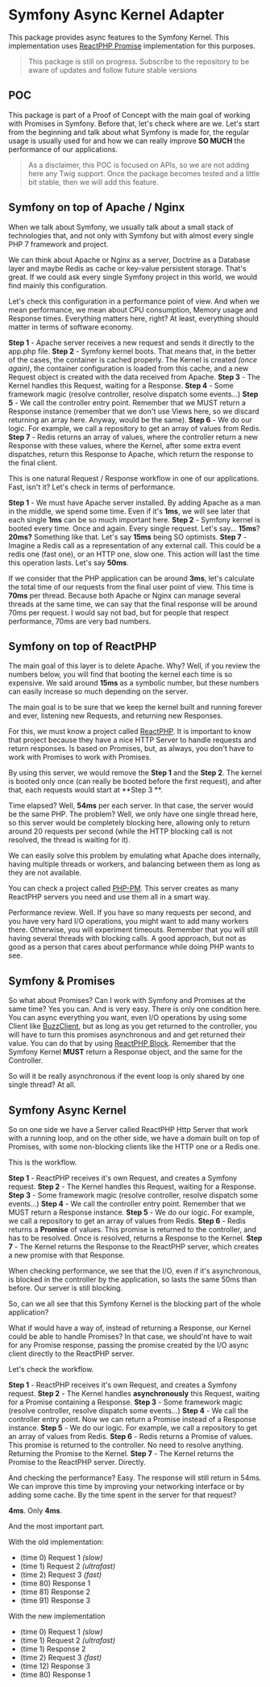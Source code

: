 # Symfony Async Kernel Adapter

This package provides async features to the Symfony Kernel. This implementation
uses [ReactPHP Promise](https://github.com/reactphp/promise) implementation for
this purposes.

> This package is still on progress. Subscribe to the repository to be aware of
> updates and follow future stable versions

## POC

This package is part of a Proof of Concept with the main goal of working with
Promises in Symfony. Before that, let's check where are we. Let's start from the
beginning and talk about what Symfony is made for, the regular usage is usually
used for and how we can really improve **SO MUCH** the performance of our
applications.

> As a disclaimer, this POC is focused on APIs, so we are not adding here any
> Twig support. Once the package becomes tested and a little bit stable, then we
> will add this feature.

## Symfony on top of Apache / Nginx

When we talk about Symfony, we usually talk about a small stack of technologies
that, and not only with Symfony but with almost every single PHP 7 framework and
project.

We can think about Apache or Nginx as a server, Doctrine as a Database layer and
maybe Redis as cache or key-value persistent storage. That's great. If we could
ask every single Symfony project in this world, we would find mainly this
configuration.

Let's check this configuration in a performance point of view. And when we mean
performance, we mean about CPU consumption, Memory usage and Response times.
Everything matters here, right? At least, everything should matter in terms of
software economy.

**Step 1** - Apache server receives a new request and sends it directly to the
app.php file.
**Step 2** - Symfony kernel boots. That means that, in the better of the cases, the
container is cached properly. The Kernel is created *(once again)*, the 
container configuration is loaded from this cache, and a new Request object is
created with the data received from Apache.
**Step 3** - The Kernel handles this Request, waiting for a Response.
**Step 4** - Some framework magic (resolve controller, resolve dispatch some
events...)
**Step 5** - We call the controller entry point. Remember that we MUST return a
Response instance (remember that we don't use Views here, so we discard
returning an array here. Anyway, would be the same).
**Step 6** - We do our logic. For example, we call a repository to get an array of
values from Redis.
**Step 7** - Redis returns an array of values, where the controller return a new
Response with these values, where the Kernel, after some extra event dispatches,
return this Response to Apache, which return the response to the final client.

This is one natural Request / Response workflow in one of our applications.
Fast, isn't it? Let's check in terms of performance.

**Step 1** - We must have Apache server installed. By adding Apache as a man in
the middle, we spend some time. Even if it's **1ms**, we will see later that
each single **1ms** can be so much important here.
**Step 2** - Symfony kernel is booted every time. Once and again. Every single
request. Let's say... **15ms**? **20ms?** Something like that. Let's say
**15ms** being SO optimists.
**Step 7** - Imagine a Redis call as a representation of any external call. This
could be a redis one (fast one), or an HTTP one, slow one. This action will
last the time this operation lasts. Let's say **50ms**.

If we consider that the PHP application can be around **3ms**, let's calculate
the total time of our requests from the final user point of view. This time is
**70ms** per thread. Because both Apache or Nginx can manage several threads at
the same time, we can say that the final response will be around 70ms per
request. I would say not bad, but for people that respect performance, 70ms are
very bad numbers.

## Symfony on top of ReactPHP

The main goal of this layer is to delete Apache. Why? Well, if you review the
numbers below, you will find that booting the kernel each time is so expensive.
We said around **15ms** as a symbolic number, but these numbers can easily
increase so much depending on the server.

The main goal is to be sure that we keep the kernel built and running forever
and ever, listening new Requests, and returning new Responses.

For this, we must know a project called [ReactPHP](https://github.com/reactphp).
It is important to know that project because they have a nice HTTP Server to
handle requests and return responses. Is based on Promises, but, as always, you
don't have to work with Promises to work with Promises.

By using this server, we would remove the **Step 1** and the **Step 2**. The
kernel is booted only once (can really be booted before the first request), and
after that, each requests would start at **Step 3 **.

Time elapsed? Well, **54ms** per each server. In that case, the server would be
the same PHP. The problem? Well, we only have one single thread here, so this
server would be completely blocking here, allowing only to return around 20
requests per second (while the HTTP blocking call is not resolved, the thread is
waiting for it).

We can easily solve this problem by emulating what Apache does internally,
having multiple threads or workers, and balancing between them as long as they
are not available.

You can check a project called [PHP-PM](https://github.com/php-pm/php-pm). This
server creates as many ReactPHP servers you need and use them all in a smart
way.

Performance review. Well. If you have so many requests per second, and you have
very hard I/O operations, you might want to add many workers there. Otherwise,
you will experiment timeouts. Remember that you will still having several
threads with blocking calls. A good approach, but not as good as a person that
cares about performance while doing PHP wants to see.

## Symfony & Promises

So what about Promises? Can I work with Symfony and Promises at the same time?
Yes you can. And is very easy. There is only one condition here. You can async
everything you want, even I/O operations by using some Client like
[BuzzClient](https://github.com/clue/reactphp-buzz), but as long as you get
returned to the controller, you will have to turn this promises asynchronous and
and get returned their value. You can do that by using
[ReactPHP Block](https://github.com/clue/reactphp-block). Remember that the
Symfony Kernel **MUST** return a Response object, and the same for the
Controller.

So will it be really asynchronous if the event loop is only shared by one single
thread? At all.

## Symfony Async Kernel

So on one side we have a Server called ReactPHP Http Server that work with a
running loop, and on the other side, we have a domain built on top of Promises,
with some non-blocking clients like the HTTP one or a Redis one.

This is the workflow.

**Step 1** - ReactPHP receives it's own Request, and creates a Symfony request.
**Step 2** - The Kernel handles this Request, waiting for a Response.
**Step 3** - Some framework magic (resolve controller, resolve dispatch some
events...)
**Step 4** - We call the controller entry point. Remember that we MUST return a
Response instance.
**Step 5** - We do our logic. For example, we call a repository to get an array
of values from Redis.
**Step 6** - Redis returns a **Promise** of values. This promise is returned to
the controller, and has to be resolved. Once is resolved, returns a Response to
the Kernel.
**Step 7** - The Kernel returns the Response to the ReactPHP server, which
creates a new promise with that Response.

When checking performance, we see that the I/O, even if it's asynchronous, is
blocked in the controller by the application, so lasts the same 50ms than
before. Our server is still blocking.

So, can we all see that this Symfony Kernel is the blocking part of the whole
application?

What if would have a way of, instead of returning a Response, our Kernel could
be able to handle Promises? In that case, we should'nt have to wait for any
Promise response, passing the promise created by the I/O async client directly
to the ReactPHP server.

Let's check the workflow.

**Step 1** - ReactPHP receives it's own Request, and creates a Symfony request.
**Step 2** - The Kernel handles **asynchronously** this Request, waiting for a 
Promise containing a Response.
**Step 3** - Some framework magic (resolve controller, resolve dispatch some
events...)
**Step 4** - We call the controller entry point. Now we can return a Promise
instead of a Response instance.
**Step 5** - We do our logic. For example, we call a repository to get an array
of values from Redis.
**Step 6** - Redis returns a Promise of values. This promise is returned to
the controller. No need to resolve anything. Returning the Promise to the
Kernel.
**Step 7** - The Kernel returns the Promise to the ReactPHP server. Directly.

And checking the performance? Easy. The response will still return in 54ms. We
can improve this time by improving your networking interface or by adding some
cache. By the time spent in the server for that request?

**4ms**.
Only **4ms**.

And the most important part.

With the old implementation:
- (time 0) Request 1 *(slow)*
- (time 1) Request 2 *(ultrafast)*
- (time 2) Request 3 *(fast)*
- (time 80) Response 1
- (time 81) Response 2
- (time 91) Response 3

With the new implementation
- (time 0) Request 1 *(slow)*
- (time 1) Request 2 *(ultrafast)*
- (time 1) Response 2
- (time 2) Request 3 *(fast)*
- (time 12) Response 3
- (time 80) Response 1
